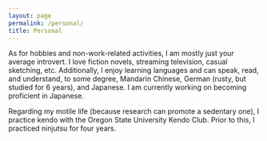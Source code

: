 ```yaml
---
layout: page
permalink: /personal/
title: Personal
---
```


As for hobbies and non-work-related activities, I am mostly just your average introvert. I love fiction novels, streaming television, casual sketching, etc. Additionally, I enjoy learning languages and can speak, read, and understand, to some degree, Mandarin Chinese, German (rusty, but studied for 6 years), and Japanese. I am currently working on becoming proficient in Japanese.

Regarding my motile life (because research can promote a sedentary one), I practice kendo with the Oregon State University Kendo Club. Prior to this, I practiced ninjutsu for four years.